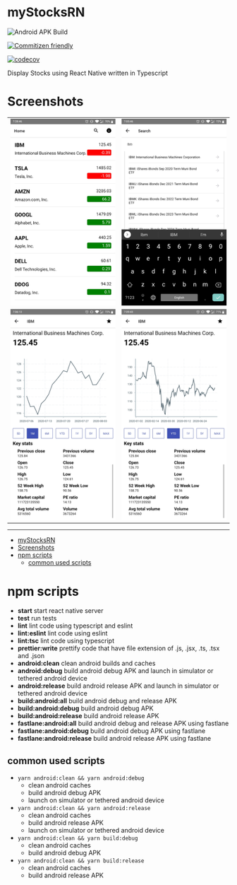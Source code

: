 # myStocksRN

![Android APK Build](https://github.com/Clumsy-Coder/myStocksRN/workflows/Android%20APK%20Build/badge.svg)

[![Commitizen friendly](https://img.shields.io/badge/commitizen-friendly-brightgreen.svg)](http://commitizen.github.io/cz-cli/)

[![codecov](https://codecov.io/gh/Clumsy-Coder/myStocksRN/branch/master/graph/badge.svg?token=WC24BII8QU)](https://codecov.io/gh/Clumsy-Coder/myStocksRN)

Display Stocks using React Native written in Typescript

# Screenshots

<!-- ![home-screen-stocks-short](docs/assets/home-screen-stocks-short.jpg)

![search-screen-results](docs/assets/search-screen-results.jpg)

![stock-details-1m](docs/assets/stock-details-1m.jpg)

![stock-details-ytd](docs/assets/stock-details-ytd.jpg) -->

<table>
  <tr>
    <td><img src="docs/assets/home-screen-stocks-short.jpg" alt=""></td>
    <td><img src="docs/assets/search-screen-results.jpg" alt=""></td>
  </tr>
  <tr>
    <td><img src="docs/assets/stock-details-1m.jpg" alt=""></td>
    <td><img src="docs/assets/stock-details-ytd.jpg" alt=""></td>
  </tr>
</table>

---

<!-- TOC -->

- [myStocksRN](#mystocksrn)
- [Screenshots](#screenshots)
- [npm scripts](#npm-scripts)
  - [common used scripts](#common-used-scripts)

<!-- /TOC -->

# npm scripts

- **start** start react native server
- **test** run tests
- **lint** lint code using typescript and eslint
- **lint:eslint** lint code using eslint
- **lint:tsc** lint code using typescript
- **prettier:write** prettify code that have file extension of .js, .jsx, .ts, .tsx and .json
- **android:clean** clean android builds and caches
- **android:debug** build android debug APK and launch in simulator or tethered android device
- **android:release** build android release APK and launch in simulator or tethered android device
- **build:android:all** build android debug and release APK
- **build:android:debug** build android debug APK
- **build:android:release** build android release APK
- **fastlane:android:all** build android debug and release APK using fastlane
- **fastlane:android:debug** build android debug APK using fastlane
- **fastlane:android:release** build android release APK using fastlane

## common used scripts

- `yarn android:clean && yarn android:debug`
  - clean android caches
  - build android debug APK
  - launch on simulator or tethered android device
- `yarn android:clean && yarn android:release`
  - clean android caches
  - build android release APK
  - launch on simulator or tethered android device
- `yarn android:clean && yarn build:debug`
  - clean android caches
  - build android debug APK
- `yarn android:clean && yarn build:release`
  - clean android caches
  - build android release APK
